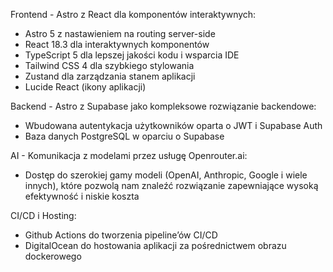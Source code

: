 Frontend - Astro z React dla komponentów interaktywnych:

- Astro 5 z nastawieniem na routing server-side
- React 18.3 dla interaktywnych komponentów
- TypeScript 5 dla lepszej jakości kodu i wsparcia IDE
- Tailwind CSS 4 dla szybkiego stylowania
- Zustand dla zarządzania stanem aplikacji
- Lucide React (ikony aplikacji)

Backend - Astro z Supabase jako kompleksowe rozwiązanie backendowe:

- Wbudowana autentykacja użytkowników oparta o JWT i Supabase Auth
- Baza danych PostgreSQL w oparciu o Supabase

AI - Komunikacja z modelami przez usługę Openrouter.ai:

- Dostęp do szerokiej gamy modeli (OpenAI, Anthropic, Google i wiele innych), które pozwolą nam znaleźć rozwiązanie zapewniające wysoką efektywność i niskie koszta

CI/CD i Hosting:

- Github Actions do tworzenia pipeline’ów CI/CD
- DigitalOcean do hostowania aplikacji za pośrednictwem obrazu dockerowego
